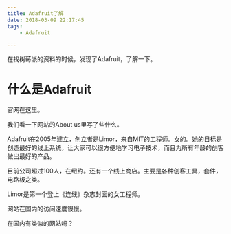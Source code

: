 ```yaml
---
title: Adafruit了解
date: 2018-03-09 22:17:45
tags:
	- Adafruit

---
```




在找树莓派的资料的时候，发现了Adafruit，了解一下。

# 什么是Adafruit

官网在这里。

我们看一下网站的About us里写了些什么。

Adafruit在2005年建立，创立者是Limor，来自MIT的工程师。女的。她的目标是创造最好的线上系统，让大家可以很方便地学习电子技术，而且为所有年龄的创客做出最好的产品。

目前公司超过100人，在纽约。还有一个线上商店。主要是各种创客工具，套件，电路板之类。

Limor是第一个登上《连线》杂志封面的女工程师。

网站在国内的访问速度很慢。



在国内有类似的网站吗？

